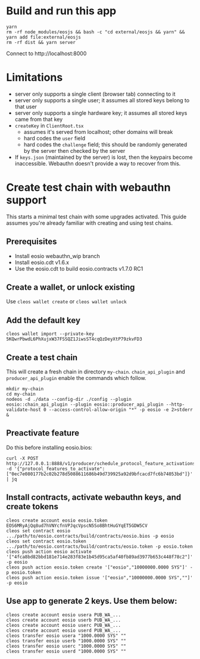 # Build and run this app

```
yarn
rm -rf node_modules/eosjs && bash -c "cd external/eosjs && yarn" && yarn add file:external/eosjs
rm -rf dist && yarn server
```

Connect to http://localhost:8000

# Limitations

* server only supports a single client (browser tab) connecting to it
* server only supports a single user; it assumes all stored keys belong to that user
* server only supports a single hardware key; it assumes all stored keys came from that key
* `createKey` in `ClientRoot.tsx`
    * assumes it's served from localhost; other domains will break
    * hard codes the `user` field
    * hard codes the `challenge` field; this should be randomly generated by the server then checked by the server
* If `keys.json` (maintained by the server) is lost, then the keypairs become inaccessible. Webauthn doesn't provide a way to recover from this.

# Create test chain with webauthn support

This starts a minimal test chain with some upgrades activated. This guide assumes you're already familiar with creating and using test chains.

## Prerequisites

* Install eosio webauthn_wip branch
* Install eosio.cdt v1.6.x
* Use the eosio.cdt to build eosio.contracts v1.7.0 RC1

## Create a wallet, or unlock existing

Use `cleos wallet create` or `cleos wallet unlock`

## Add the default key

```
cleos wallet import --private-key 5KQwrPbwdL6PhXujxW37FSSQZ1JiwsST4cqQzDeyXtP79zkvFD3
```

## Create a test chain

This will create a fresh chain in directory `my-chain`. `chain_api_plugin` and `producer_api_plugin` enable the commands which follow.

```
mkdir my-chain
cd my-chain
nodeos -d ./data --config-dir ./config --plugin eosio::chain_api_plugin --plugin eosio::producer_api_plugin --http-validate-host 0 --access-control-allow-origin "*" -p eosio -e 2>stderr &
```

## Preactivate feature

Do this before installing eosio.bios:

```
curl -X POST http://127.0.0.1:8888/v1/producer/schedule_protocol_feature_activations -d '{"protocol_features_to_activate": ["0ec7e080177b2c02b278d5088611686b49d739925a92d9bfcacd7fc6b74053bd"]}' | jq
```

## Install contracts, activate webauthn keys, and create tokens

```
cleos create account eosio eosio.token EOS6MRyAjQq8ud7hVNYcfnVPJqcVpscN5So8BhtHuGYqET5GDW5CV
cleos set contract eosio .../path/to/eosio.contracts/build/contracts/eosio.bios -p eosio
cleos set contract eosio.token .../path/to/eosio.contracts/build/contracts/eosio.token -p eosio.token
cleos push action eosio activate '["4fca8bd82bbd181e714e283f83e1b45d95ca5af40fb89ad3977b653c448f78c2"]' -p eosio
cleos push action eosio.token create '["eosio","10000000.0000 SYS"]' -p eosio.token
cleos push action eosio.token issue '["eosio","10000000.0000 SYS",""]' -p eosio
```

## Use app to generate 2 keys. Use them below:

```
cleos create account eosio usera PUB_WA_...
cleos create account eosio userb PUB_WA_...
cleos create account eosio userc PUB_WA_...
cleos create account eosio userd PUB_WA_...
cleos transfer eosio usera "1000.0000 SYS" ""
cleos transfer eosio userb "1000.0000 SYS" ""
cleos transfer eosio userc "1000.0000 SYS" ""
cleos transfer eosio userd "1000.0000 SYS" ""
```
